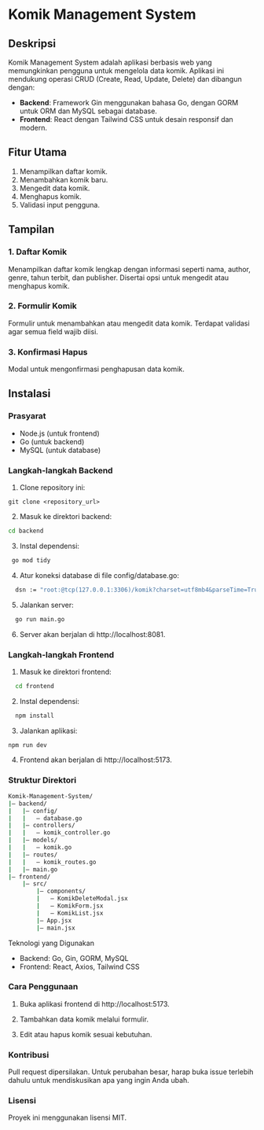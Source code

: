 # Komik Management System

## Deskripsi
Komik Management System adalah aplikasi berbasis web yang memungkinkan pengguna untuk mengelola data komik. Aplikasi ini mendukung operasi CRUD (Create, Read, Update, Delete) dan dibangun dengan:

- **Backend**: Framework Gin menggunakan bahasa Go, dengan GORM untuk ORM dan MySQL sebagai database.
- **Frontend**: React dengan Tailwind CSS untuk desain responsif dan modern.

## Fitur Utama
1. Menampilkan daftar komik.
2. Menambahkan komik baru.
3. Mengedit data komik.
4. Menghapus komik.
5. Validasi input pengguna.

## Tampilan
### 1. Daftar Komik
Menampilkan daftar komik lengkap dengan informasi seperti nama, author, genre, tahun terbit, dan publisher. Disertai opsi untuk mengedit atau menghapus komik.

### 2. Formulir Komik
Formulir untuk menambahkan atau mengedit data komik. Terdapat validasi agar semua field wajib diisi.

### 3. Konfirmasi Hapus
Modal untuk mengonfirmasi penghapusan data komik.

## Instalasi
### Prasyarat
- Node.js (untuk frontend)
- Go (untuk backend)
- MySQL (untuk database)

### Langkah-langkah Backend
1. Clone repository ini:
 ```
 git clone <repository_url>
 ```
2. Masuk ke direktori backend:
  ```bash
  cd backend
  ``` 
3. Instal dependensi:
  ```bash
   go mod tidy
  ```
4. Atur koneksi database di file config/database.go:
 ```bash
   dsn := "root:@tcp(127.0.0.1:3306)/komik?charset=utf8mb4&parseTime=True&loc=Local"
 ```
5. Jalankan server:
 ```bash
   go run main.go
 ```
6. Server akan berjalan di http://localhost:8081.

### Langkah-langkah Frontend

1. Masuk ke direktori frontend:
 ```bash
   cd frontend
 ```
2. Instal dependensi:
 ```bash
   npm install
 ```
3. Jalankan aplikasi:
```
npm run dev
```
4. Frontend akan berjalan di http://localhost:5173.

### Struktur Direktori

```bash
Komik-Management-System/
|— backend/
|   |— config/
|   |   — database.go
|   |— controllers/
|   |   — komik_controller.go
|   |— models/
|   |   — komik.go
|   |— routes/
|   |   — komik_routes.go
|   |— main.go
|— frontend/
    |— src/
        |— components/
        |   — KomikDeleteModal.jsx
        |   — KomikForm.jsx
        |   — KomikList.jsx
        |— App.jsx
        |— main.jsx
```

Teknologi yang Digunakan
- Backend: Go, Gin, GORM, MySQL
- Frontend: React, Axios, Tailwind CSS

### Cara Penggunaan

1. Buka aplikasi frontend di http://localhost:5173.

2. Tambahkan data komik melalui formulir.

3. Edit atau hapus komik sesuai kebutuhan.

### Kontribusi

Pull request dipersilakan. Untuk perubahan besar, harap buka issue terlebih dahulu untuk mendiskusikan apa yang ingin Anda ubah.

### Lisensi

Proyek ini menggunakan lisensi MIT.

